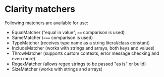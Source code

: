 # Clarity matchers

Following matchers are available for use:

- EqualMatcher ("equal in value", `==` comparison is used)
- SameMatcher (`===` comparison is used)
- TypeMatcher (receives type name as a string literal/class constant)
- IncludeMatcher (works with strings and arrays, both keys and values)
- ThrowMatcher (supports custom contexts, error message checking and even more)
- RegexMatcher (allows regex strings to be passed "as is" or build)
- SizeMatcher (works with strings and arrays)
